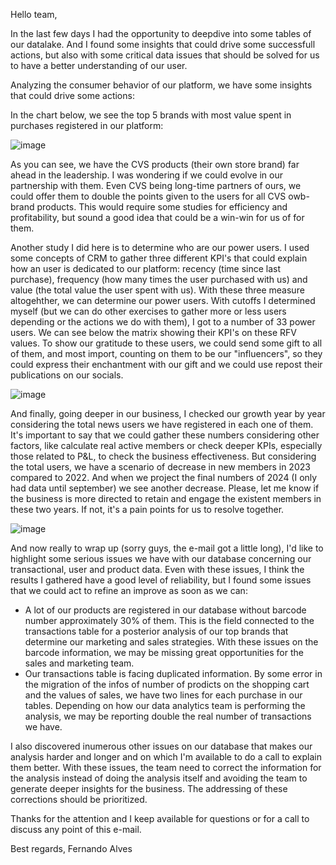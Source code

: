 Hello team,

In the last few days I had the opportunity to deepdive into some tables of our datalake. And I found some insights that could drive some successfull actions, but also with some critical data issues that should be solved for us to have a better understanding of our user.

Analyzing the consumer behavior of our platform, we have some insights that could drive some actions:

In the chart below, we see the top 5 brands with most value spent in purchases registered in our platform:

![image](https://github.com/user-attachments/assets/0eb4e3a1-d76d-4475-b282-7b87e371b9e2)

As you can see, we have the CVS products (their own store brand) far ahead in the leadership. I was wondering if we could evolve in our partnership with them. Even CVS being long-time partners of ours, we could offer them to double the points given to the users for all CVS owb-brand products. This would require some studies for efficiency and profitability, but sound a good idea that could be a win-win for us of for them.

Another study I did here is to determine who are our power users. I used some concepts of CRM to gather three different KPI's that could explain how an user is dedicated to our platform: recency (time since last purchase), frequency (how many times the user purchased with us) and value (the total value the user spent with us). With these three measure altogehther, we can determine our power users. With cutoffs I determined myself (but we can do other exercises to gather more or less users depending or the actions we do with them), I got to a number of 33 power users. We can see below the matrix showing their KPI's on these RFV values. To show our gratitude to these users, we could send some gift to all of them, and most import, counting on them to be our "influencers", so they could express their enchantment with our gift and we could use repost their publications on our socials.

![image](https://github.com/user-attachments/assets/869f42fe-e790-4015-94a1-3d243400adc4)

And finally, going deeper in our business, I checked our growth year by year considering the total news users we have registered in each one of them. It's important to say that we could gather these numbers considering other factors, like calculate real active members or check deeper KPIs, especially those related to P&L, to check the business effectiveness. But considering the total users, we have a scenario of decrease in new members in 2023 compared to 2022. And when we project the final numbers of 2024 (I only had data until september) we see another decrease. Please, let me know if the business is more directed to retain and engage the existent members in these two years. If not, it's a pain points for us to resolve together.

![image](https://github.com/user-attachments/assets/39356dcf-7c1c-42b3-889b-f209e7cb0471)

And now really to wrap up (sorry guys, the e-mail got a little long), I'd like to highlight some serious issues we have with our database concerning our transactional, user and product data. Even with these issues, I think the results I gathered have a good level of reliability, but I found some issues that we could act to refine an improve as soon as we can:
- A lot of our products are registered in our database without barcode number approximately 30% of them. This is the field connected to the transactions table for a posterior analysis of our top brands that determine our marketing and sales strategies. With these issues on the barcode information, we may be missing great opportunities for the sales and marketing team.
- Our transactions table is facing duplicated information. By some error in the migration of the infos of number of prodicts on the shopping cart and the values of sales, we have two lines for each purchase in our tables. Depending on how our data analytics team is performing the analysis, we may be reporting double the real number of transactions we have.

I also discovered inumerous other issues on our database that makes our analysis harder and longer and on which I'm available to do a call to explain them better. With these issues, the team need to correct the information for the analysis instead of doing the analysis itself and avoiding the team to generate deeper insights for the business. The addressing of these corrections should be prioritized.

Thanks for the attention and I keep available for questions or for a call to discuss any point of this e-mail.

Best regards,
Fernando Alves

